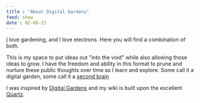 ```yaml
---
title : "About Digital Gardens"
feed: show
date : 02-08-23
---
```

[I](notes/me/Laura.md) love gardening, and I love electrons. Here you will find a combination of both.

This is my space to put ideas out "into the void" while also allowing those ideas to grow.  I have the freedom and ability in this format to prune and nurture these public thoughts over time as I learn and explore. Some call it a digital garden, some call it a [second brain](https://github.com/sspaeti/Second-Brain)

I was inspired by [Digital Gardens](https://www.technologyreview.com/2020/09/03/1007716/digital-gardens-let-you-cultivate-your-own-little-bit-of-the-internet/ "Digital Gardens") and my wiki is built upon the excellent [Quartz](https://github.com/jackyzha0/quartz).